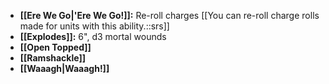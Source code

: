 - **[[Ere We Go\|'Ere We Go!]]:** Re-roll charges [[You can re-roll charge rolls made for units with this ability.::srs]]
- **[[Explodes]]:** 6", d3 mortal wounds
- **[[Open Topped]]**
- **[[Ramshackle]]**
- **[[Waaagh\|Waaagh!]]**
